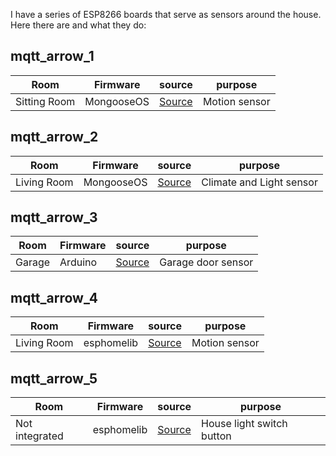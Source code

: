 I have a series of ESP8266 boards that serve as sensors around the house. Here there are and what they do:

## mqtt_arrow_1

Room | Firmware | source | purpose
--- | --- | --- | ---
Sitting Room | MongooseOS | [Source](motion.js) | Motion sensor

## mqtt_arrow_2

Room | Firmware | source | purpose
--- | --- | --- | ---
Living Room | MongooseOS | [Source](climate.js) | Climate and Light sensor

## mqtt_arrow_3

Room | Firmware | source | purpose
--- | --- | --- | ---
Garage | Arduino | [Source](ultrasonic_mqtt.ino) | Garage door sensor

## mqtt_arrow_4

Room | Firmware | source | purpose
--- | --- | --- | ---
Living Room | esphomelib | [Source](mqtt_arrow_4.yaml) | Motion sensor

## mqtt_arrow_5

Room | Firmware | source | purpose
--- | --- | --- | ---
Not integrated | esphomelib | [Source](mqtt_arrow_5.yaml) | House light switch button
